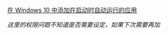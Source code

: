 [在 Windows 10 中添加在启动时自动运行的应用](https://support.microsoft.com/zh-cn/windows/%E5%9C%A8-windows-10-%E4%B8%AD%E6%B7%BB%E5%8A%A0%E5%9C%A8%E5%90%AF%E5%8A%A8%E6%97%B6%E8%87%AA%E5%8A%A8%E8%BF%90%E8%A1%8C%E7%9A%84%E5%BA%94%E7%94%A8-150da165-dcd9-7230-517b-cf3c295d89dd)

*这里的权限问题不知道是否需要设定，如果下次需要再加*
